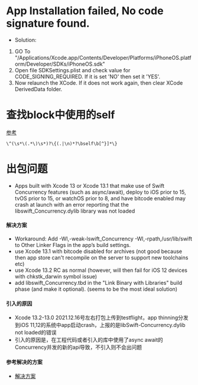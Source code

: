 # App Installation failed, No code signature found.
 - Solution:
  1. GO To "/Applications/Xcode.app/Contents/Developer/Platforms/iPhoneOS.platform/Developer/SDKs/iPhoneOS.sdk"
  2. Open file SDKSettings.plist and check value for CODE_SIGNING_REQUIRED. If it is set 'NO' then set it 'YES'.
  3. Now relaunch the XCode. If it does not work again, then clear XCode DerivedData folder.
# 查找block中使用的self
 [参考](https://github.com/iteatimeteam/Friday-QA/issues/15)
 ```
 \^(\s*\(.*\)\s*)?\{(.|\n)*?\bself\b[^}]*\}
 ```
# 出包问题
 - Apps built with Xcode 13 or Xcode 13.1 that make use of Swift Concurrency features (such as async/await), deploy to iOS prior to 15, tvOS prior to 15, or watchOS prior to 8, and have bitcode enabled may crash at launch with an error reporting that the libswift_Concurrency.dylib library was not loaded
#### 解决方案
 - Workaround: Add -Wl,-weak-lswift_Concurrency -Wl,-rpath,/usr/lib/swift to Other Linker Flags in the app’s build settings.
 - use Xcode 13.1 with bitcode disabled for archives (not good because then app store can't recompile on the server to support new toolchains etc)
 - use Xcode 13.2 RC as normal (however, will then fail for iOS 12 devices with chkstk_darwin symbol issue)
 - add libswift_Concurrency.tbd in the "Link Binary with Libraries" build phase (and make it optional). (seems to be the most ideal solution)
#### 引入的原因
 - Xcode 13.2-13.0 2021.12.16号左右打包上传到testflight，app thinning分发到iOS 11,12的系统中app启动crash，上报的是libSwift-Concurrency.dylib not loaded的错误
 - 引入的原因是，在工程代码或者引入的库中使用了async await的Concurrency并发的新的api导致，不引入则不会出问题
#### 参考解决的方案
 - [解决方案](https://stackoverflow.com/a/70356479)
